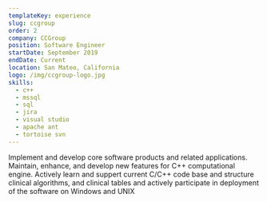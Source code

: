 ```yaml
---
templateKey: experience
slug: ccgroup
order: 2
company: CCGroup
position: Software Engineer
startDate: September 2019
endDate: Current
location: San Mateo, California
logo: /img/ccgroup-logo.jpg
skills:
  - c++
  - mssql
  - sql
  - jira
  - visual studio
  - apache ant
  - tortoise svn
---
```


Implement and develop core software products and related applications. Maintain, enhance, and develop new features for C++ computational engine. Actively learn and suppert current C/C++ code base and structure clinical algorithms, and clinical tables and actively participate in deployment of the software on Windows and UNIX
